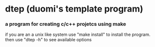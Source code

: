 # dtep (duomi's template program)
### a program for creating c/c++ projetcs using make
if you are an a unix like system use "make install" to install the program.
then use "dtep -h" to see available options
